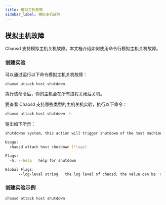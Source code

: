 ```yaml
---
title: 模拟主机故障
sidebar_label: 模拟主机故障
---
```


## 模拟主机故障

Chaosd 支持模拟主机关机故障。本文档介绍如何使用命令行模拟主机关机故障。

### 创建实验

可以通过运行以下命令模拟主机关机故障：

```bash
chaosd attack host shutdown
```

执行该命令后，你的主机会在所有进程关闭后关机。

要查看 Chaosd 支持哪些类型的主机关机实验，执行以下命令：

```bash
chaosd attack host shutdown -h
```

输出如下所示：

```bash
shutdowns system, this action will trigger shutdown of the host machine

Usage:
  chaosd attack host shutdown [flags]

Flags:
  -h, --help   help for shutdown

Global Flags:
      --log-level string   the log level of chaosd, the value can be 'debug', 'info', 'warn' and 'error'
```

### 创建实验示例

```bash
chaosd attack host shutdown
```
